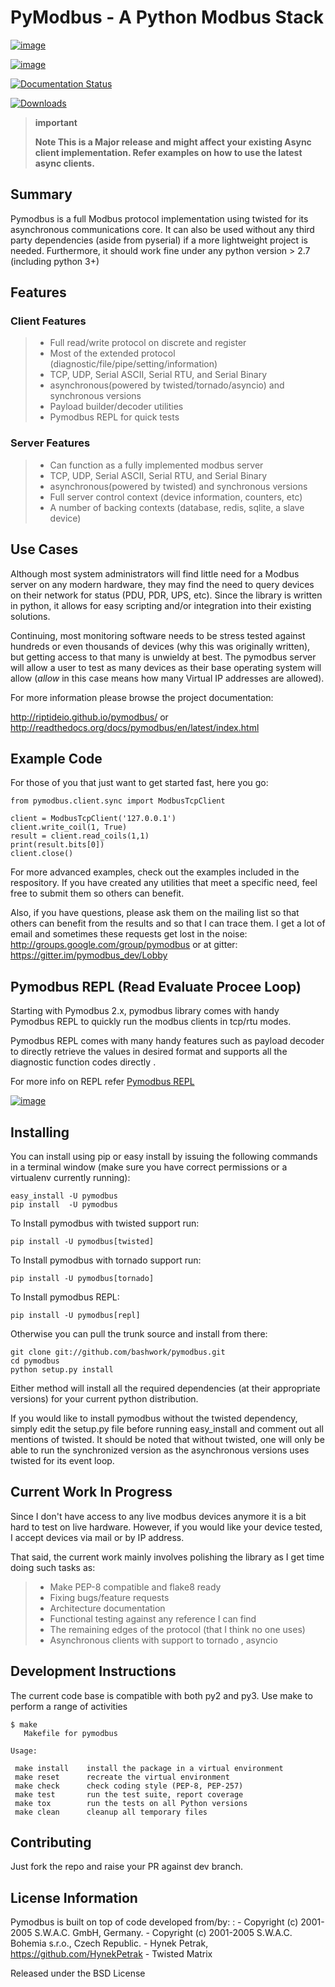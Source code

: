 PyModbus - A Python Modbus Stack
================================

[![image](https://travis-ci.org/riptideio/pymodbus.svg?branch=master)](https://travis-ci.org/riptideio/pymodbus)

[![image](https://badges.gitter.im/Join%20Chat.svg)](https://gitter.im/pymodbus_dev/Lobby)

[![Documentation Status](https://readthedocs.org/projects/pymodbus/badge/?version=latest)](http://pymodbus.readthedocs.io/en/async/?badge=latest)

[![Downloads](http://pepy.tech/badge/pymodbus)](http://pepy.tech/project/pymodbus)

> **important**
>
> **Note This is a Major release and might affect your existing Async
> client implementation. Refer examples on how to use the latest async
> clients.**

Summary
-------

Pymodbus is a full Modbus protocol implementation using twisted for its
asynchronous communications core. It can also be used without any third
party dependencies (aside from pyserial) if a more lightweight project
is needed. Furthermore, it should work fine under any python version \>
2.7 (including python 3+)

Features
--------

### Client Features

> -   Full read/write protocol on discrete and register
> -   Most of the extended protocol
>     (diagnostic/file/pipe/setting/information)
> -   TCP, UDP, Serial ASCII, Serial RTU, and Serial Binary
> -   asynchronous(powered by twisted/tornado/asyncio) and synchronous
>     versions
> -   Payload builder/decoder utilities
> -   Pymodbus REPL for quick tests

### Server Features

> -   Can function as a fully implemented modbus server
> -   TCP, UDP, Serial ASCII, Serial RTU, and Serial Binary
> -   asynchronous(powered by twisted) and synchronous versions
> -   Full server control context (device information, counters, etc)
> -   A number of backing contexts (database, redis, sqlite, a slave
>     device)

Use Cases
---------

Although most system administrators will find little need for a Modbus
server on any modern hardware, they may find the need to query devices
on their network for status (PDU, PDR, UPS, etc). Since the library is
written in python, it allows for easy scripting and/or integration into
their existing solutions.

Continuing, most monitoring software needs to be stress tested against
hundreds or even thousands of devices (why this was originally written),
but getting access to that many is unwieldy at best. The pymodbus server
will allow a user to test as many devices as their base operating system
will allow (*allow* in this case means how many Virtual IP addresses are
allowed).

For more information please browse the project documentation:

<http://riptideio.github.io/pymodbus/> or
<http://readthedocs.org/docs/pymodbus/en/latest/index.html>

Example Code
------------

For those of you that just want to get started fast, here you go:

    from pymodbus.client.sync import ModbusTcpClient

    client = ModbusTcpClient('127.0.0.1')
    client.write_coil(1, True)
    result = client.read_coils(1,1)
    print(result.bits[0])
    client.close()

For more advanced examples, check out the examples included in the
respository. If you have created any utilities that meet a specific
need, feel free to submit them so others can benefit.

Also, if you have questions, please ask them on the mailing list so that
others can benefit from the results and so that I can trace them. I get
a lot of email and sometimes these requests get lost in the noise:
<http://groups.google.com/group/pymodbus> or at gitter:
<https://gitter.im/pymodbus_dev/Lobby>

Pymodbus REPL (Read Evaluate Procee Loop)
-----------------------------------------

Starting with Pymodbus 2.x, pymodbus library comes with handy Pymodbus
REPL to quickly run the modbus clients in tcp/rtu modes.

Pymodbus REPL comes with many handy features such as payload decoder to
directly retrieve the values in desired format and supports all the
diagnostic function codes directly .

For more info on REPL refer [Pymodbus
REPL](https://github.com/riptideio/pymodbus/tree/master/pymodbus/repl)

[![image](https://asciinema.org/a/y1xOk7lm59U1bRBE2N1pDIj2o.png)](https://asciinema.org/a/y1xOk7lm59U1bRBE2N1pDIj2o)

Installing
----------

You can install using pip or easy install by issuing the following
commands in a terminal window (make sure you have correct permissions or
a virtualenv currently running):

    easy_install -U pymodbus
    pip install  -U pymodbus

To Install pymodbus with twisted support run:

    pip install -U pymodbus[twisted]

To Install pymodbus with tornado support run:

    pip install -U pymodbus[tornado]

To Install pymodbus REPL:

    pip install -U pymodbus[repl]

Otherwise you can pull the trunk source and install from there:

    git clone git://github.com/bashwork/pymodbus.git
    cd pymodbus
    python setup.py install

Either method will install all the required dependencies (at their
appropriate versions) for your current python distribution.

If you would like to install pymodbus without the twisted dependency,
simply edit the setup.py file before running easy\_install and comment
out all mentions of twisted. It should be noted that without twisted,
one will only be able to run the synchronized version as the
asynchronous versions uses twisted for its event loop.

Current Work In Progress
------------------------

Since I don't have access to any live modbus devices anymore it is a bit
hard to test on live hardware. However, if you would like your device
tested, I accept devices via mail or by IP address.

That said, the current work mainly involves polishing the library as I
get time doing such tasks as:

> -   Make PEP-8 compatible and flake8 ready
> -   Fixing bugs/feature requests
> -   Architecture documentation
> -   Functional testing against any reference I can find
> -   The remaining edges of the protocol (that I think no one uses)
> -   Asynchronous clients with support to tornado , asyncio

Development Instructions
------------------------

The current code base is compatible with both py2 and py3. Use make to
perform a range of activities

    $ make
       Makefile for pymodbus

    Usage:

     make install    install the package in a virtual environment
     make reset      recreate the virtual environment
     make check      check coding style (PEP-8, PEP-257)
     make test       run the test suite, report coverage
     make tox        run the tests on all Python versions
     make clean      cleanup all temporary files 

Contributing
------------

Just fork the repo and raise your PR against dev branch.

License Information
-------------------

Pymodbus is built on top of code developed from/by:
:   -   Copyright (c) 2001-2005 S.W.A.C. GmbH, Germany.
    -   Copyright (c) 2001-2005 S.W.A.C. Bohemia s.r.o., Czech Republic.
    -   Hynek Petrak, <https://github.com/HynekPetrak>
    -   Twisted Matrix

Released under the BSD License
